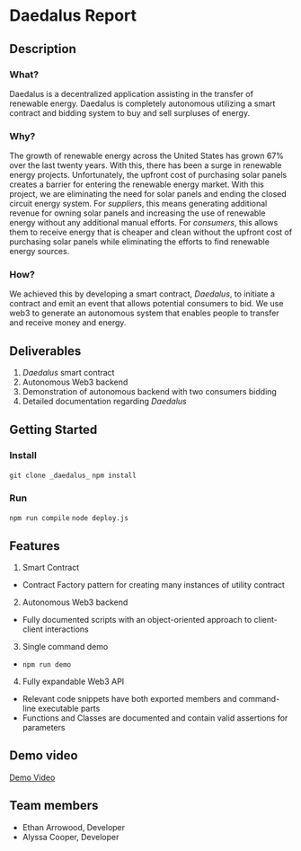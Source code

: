 # Daedalus Report

## Description
### What?

Daedalus is a decentralized application assisting in the transfer of renewable energy. Daedalus is completely autonomous utilizing a smart contract and bidding system to buy and sell surpluses of energy. 

### Why?

The growth of renewable energy across the United States has grown 67% over the last twenty years. With this, there has been a surge in renewable energy projects. Unfortunately, the upfront cost of purchasing solar panels creates a barrier for entering the renewable energy market. With this project, we are eliminating the need for solar panels and ending the closed circuit energy system. For _suppliers_, this means generating additional revenue for owning solar panels and increasing the use of renewable energy without any additional manual efforts. For _consumers_, this allows them to receive energy that is cheaper and clean without the upfront cost of purchasing solar panels while eliminating the efforts to find renewable energy sources.

### How?

We achieved this by developing a smart contract, _Daedalus_, to initiate a contract and emit an event that allows potential consumers to bid. We use web3 to generate an autonomous system that enables people to transfer and receive money and energy.  

## Deliverables

1. _Daedalus_ smart contract
2. Autonomous Web3 backend
3. Demonstration of autonomous backend with two consumers bidding
4. Detailed documentation regarding _Daedalus_

## Getting Started
### Install
`git clone _daedalus_`
`npm install` 
### Run
`npm run compile`
`node deploy.js`

## Features 
1. Smart Contract
  - Contract Factory pattern for creating many instances of utility contract
2. Autonomous Web3 backend
  - Fully documented scripts with an object-oriented approach to client-client interactions
3. Single command demo
  - `npm run demo`
4. Fully expandable Web3 API
  - Relevant code snippets have both exported members and command-line executable parts
  - Functions and Classes are documented and contain valid assertions for parameters

## Demo video

[Demo Video](https://youtu.be/5V8W-mwndFQ)

## Team members

* Ethan Arrowood, Developer 
* Alyssa Cooper, Developer
